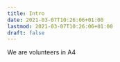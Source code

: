 ```yaml
---
title: Intro
date: 2021-03-07T10:26:06+01:00
lastmod: 2021-03-07T10:26:06+01:00
draft: false
---
```


We are volunteers in A4